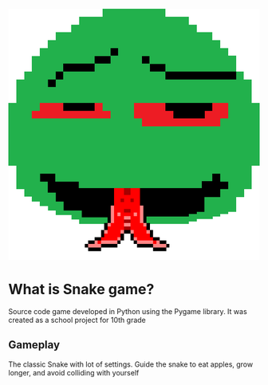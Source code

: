 ![fk](https://raw.githubusercontent.com/OrpoPro/Snake-game/refs/heads/main/photo/snake.png)
# What is Snake game?
Source code game developed in Python using the Pygame library. It was created as a school project for 10th grade

## Gameplay
The classic Snake with lot of settings. Guide the snake to eat apples, grow longer, and avoid colliding with yourself
